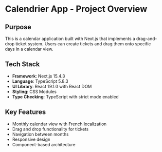 # Calendrier App - Project Overview

## Purpose
This is a calendar application built with Next.js that implements a drag-and-drop ticket system. Users can create tickets and drag them onto specific days in a calendar view.

## Tech Stack
- **Framework**: Next.js 15.4.3
- **Language**: TypeScript 5.8.3
- **UI Library**: React 19.1.0 with React DOM
- **Styling**: CSS Modules
- **Type Checking**: TypeScript with strict mode enabled

## Key Features
- Monthly calendar view with French localization
- Drag and drop functionality for tickets
- Navigation between months
- Responsive design
- Component-based architecture